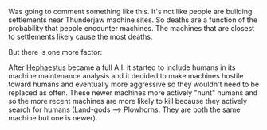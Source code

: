 Was going to comment something like this. It's not like people are building settlements near Thunderjaw machine sites. So deaths are a function of the probability that people encounter machines. The machines that are closest to settlements likely cause the most deaths.

But there is one more factor:

After [Hephaestus](https://hzd.fandom.com/wiki/HEPHAESTUS#Hostility_to_Humans) became a full A.I. it started to include humans in its machine maintenance analysis and it decided to make machines hostile toward humans and eventually more aggressive so they wouldn't need to be replaced as often. These newer machines more actively "hunt" humans and so the more recent machines are more likely to kill because they actively search for humans (Land-gods --> Plowhorns. They are both the same machine but one is newer).
